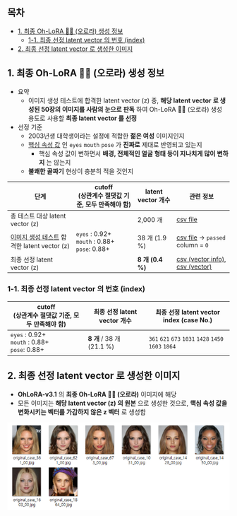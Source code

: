 ## 목차

* [1. 최종 Oh-LoRA 👱‍♀️ (오로라) 생성 정보](#1-최종-oh-lora--오로라-생성-정보)
  * [1-1. 최종 선정 latent vector 의 번호 (index)](#1-1-최종-선정-latent-vector-의-번호-index)
* [2. 최종 선정 latent vector 로 생성한 이미지](#2-최종-선정-latent-vector-로-생성한-이미지)

## 1. 최종 Oh-LoRA 👱‍♀️ (오로라) 생성 정보

* 요약
  * 이미지 생성 테스트에 합격한 latent vector (z) 중, **해당 latent vector 로 생성된 50장의 이미지를 사람의 눈으로 판독** 하여 Oh-LoRA 👱‍♀️ (오로라) 생성 용도로 사용할 **최종 latent vector 를 선정**
* 선정 기준 
  * 2003년생 대학생이라는 설정에 적합한 **젊은 여성** 이미지인지
  * [핵심 속성 값](../../../2025_04_08_OhLoRA/stylegan_and_segmentation/README.md#2-핵심-속성-값) 인 ```eyes``` ```mouth``` ```pose``` 가 **진짜로** 제대로 반영되고 있는지
    * 핵심 속성 값이 변하면서 **배경, 전체적인 얼굴 형태 등이 지나치게 많이 변하지** 는 않는지 
  * **불쾌한 골짜기** 현상이 충분히 적을 것인지

| 단계                                                             | cutoff<br>(상관계수 절댓값 기준, 모두 만족해야 함)                             | latent vector 개수 | 관련 정보                                                                                                                    |
|----------------------------------------------------------------|----------------------------------------------------------------|------------------|--------------------------------------------------------------------------------------------------------------------------|
| 총 테스트 대상 latent vector (z)                                     |                                                                | 2,000 개          | [csv file](image_generation_report/test_result%20(final,%20svm_ms2).csv)                                                 |
| [이미지 생성 테스트](image_generation_report.md) 합격한 latent vector (z) | ```eyes``` : 0.92+<br>```mouth``` : 0.88+<br>```pose```: 0.88+ | 38 개 (1.9 %)     | [csv file](image_generation_report/test_result%20(final,%20svm_ms2).csv) → ```passed``` column = ```O```                 |
| 최종 선정 latent vector (z)                                        |                                                                | **8 개 (0.4 %)**  | [csv (vector info)](ohlora_mapping_split2_group_names%20(svm_ms2).csv), [csv (vector)](ohlora_z_vectors%20(svm_ms2).csv) |

### 1-1. 최종 선정 latent vector 의 번호 (index)

| cutoff<br>(상관계수 절댓값 기준, 모두 만족해야 함)                             | 최종 선정 latent vector 개수     | 최종 선정 latent vector index (case No.)                                                 |
|----------------------------------------------------------------|----------------------------|--------------------------------------------------------------------------------------|
| ```eyes``` : 0.92+<br>```mouth``` : 0.88+<br>```pose```: 0.88+ | **8 개** / 38 개<br>(21.1 %) | ```361``` ```621``` ```673``` ```1031``` ```1428``` ```1450``` ```1603``` ```1864``` |

## 2. 최종 선정 latent vector 로 생성한 이미지

* **OhLoRA-v3.1** 의 **최종 Oh-LoRA 👱‍♀️ (오로라)** 이미지에 해당
* 모든 이미지는 **해당 latent vector (z) 의 원본** 으로 생성한 것으로, **핵심 속성 값을 변화시키는 벡터를 가감하지 않은 z 벡터** 로 생성함

![image](../../../images/250607_21.PNG)
